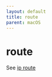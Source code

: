 ```yaml
---
layout: default
title: route
parent: macOS
---
```


# route

See [ip route](../linux/ip.md#ip-route)